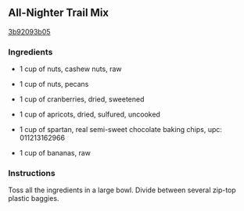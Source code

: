 ## All-Nighter Trail Mix

[3b92093b05](http://www.epicurious.com/recipes/food/views/all-nighter-trail-mix-384081)

### Ingredients

 - 1 cup of nuts, cashew nuts, raw

 - 1 cup of nuts, pecans

 - 1 cup of cranberries, dried, sweetened

 - 1 cup of apricots, dried, sulfured, uncooked

 - 1 cup of spartan, real semi-sweet chocolate baking chips, upc: 011213162966

 - 1 cup of bananas, raw

### Instructions

Toss all the ingredients in a large bowl. Divide between several zip-top plastic baggies.